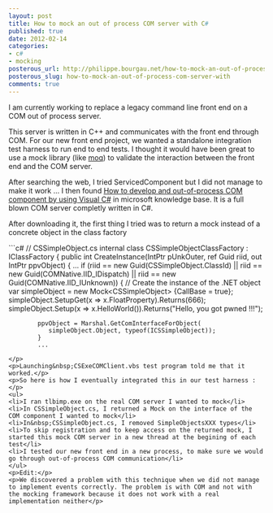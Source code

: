```yaml
---
layout: post
title: How to mock an out of process COM server with C#
published: true
date: 2012-02-14
categories:
- c#
- mocking
posterous_url: http://philippe.bourgau.net/how-to-mock-an-out-of-process-com-server-with
posterous_slug: how-to-mock-an-out-of-process-com-server-with
comments: true
---
```

<p>I am currently working to replace a legacy command line front end on a COM out of process server.</p>
<p>This server is written in C++ and communicates with the front end through COM. For our new front end project, we wanted a standalone integration test harness to run end to end tests. I thought it would have been great to use a mock library (like <a href="http://code.google.com/p/moq/">moq</a>) to validate the interaction between the front end and the COM server.</p>
<p>After searching the web, I tried ServicedComponent but I did not manage to make it work ... I then found <a href="http://support.microsoft.com/kb/977996">How to develop and out-of-process COM component by using Visual C#</a>&nbsp;in microsoft knowledge base. It is a full blown COM server completly written in C#.</p>
<p>After downloading it, the first thing I tried was to return a mock instead of a concrete object in the class factory</p>
<p>
```c#
   // CSSimpleObject.cs
   internal class CSSimpleObjectClassFactory : IClassFactory
   {
      public int CreateInstance(IntPtr pUnkOuter, ref Guid riid, out IntPtr ppvObject)
      {
         ...
         if (riid == new Guid(CSSimpleObject.ClassId) ||
            riid == new Guid(COMNative.IID_IDispatch) ||
            riid == new Guid(COMNative.IID_IUnknown))
         {
            // Create the instance of the .NET object
            var simpleObject = new Mock&lt;CSSimpleObject&gt; {CallBase = true};
            simpleObject.SetupGet(x =&gt; x.FloatProperty).Returns(666);
            simpleObject.Setup(x =&gt; x.HelloWorld()).Returns("Hello, you got pwned !!!");

            ppvObject = Marshal.GetComInterfaceForObject(
               simpleObject.Object, typeof(ICSSimpleObject));
            }
            ...
```
</p>
<p>Launching&nbsp;CSExeCOMClient.vbs test program told me that it worked.</p>
<p>So here is how I eventually integrated this in our test harness :</p>
<ul>
<li>I ran tlbimp.exe on the real COM server I wanted to mock</li>
<li>In CSSimpleObject.cs, I returned a Mock on the interface of the COM component I wanted to mock</li>
<li>In&nbsp;CSSimpleObject.cs, I removed SimpleObjectsXXX types</li>
<li>To skip registration and to keep access on the returned mock, I started this mock COM server in a new thread at the begining of each test</li>
<li>I tested our new front end in a new process, to make sure we would go through out-of-process COM communication</li>
</ul>
<p>Edit:</p>
<p>We discovered a problem with this technique when we did not manage to implement events correctly. The problem is with COM and not with the mocking framework because it does not work with a real implementation neither</p>
